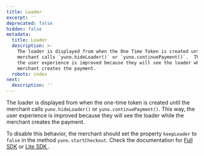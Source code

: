 ```yaml
---
title: Loader
excerpt: ''
deprecated: false
hidden: false
metadata:
  title: Loader
  description: >-
    The loader is displayed from when the One Time Token is created until the
    merchant calls `yuno.hideLoader()` or `yuno.continuePayment()`.  This way,
    the user experience is improved because they will see the loader while the
    merchant creates the payment.
  robots: index
next:
  description: ''
---
```

The loader is displayed from when the one-time token is created until the merchant calls `yuno.hideLoader()` or `yuno.continuePayment()`.  This way, the user experience is improved because they will see the loader while the merchant creates the payment.

To disable this behavior, the merchant should set the property `keepLoader` to `false` in the method `yuno.startCheckout`. Check the documentation for [Full SDK](doc:full-checkout-sdk) or [Lite SDK ](https://docs.y.uno/docs/lite-checkout-sdk).